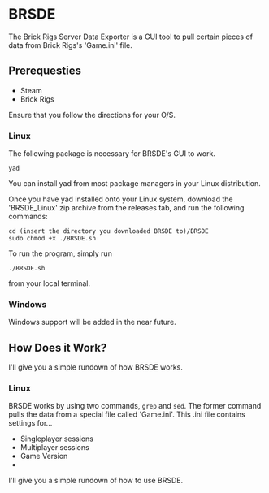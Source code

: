 # BRSDE

The Brick Rigs Server Data Exporter is a GUI tool to pull certain pieces of data from Brick Rigs's 'Game.ini' file. 

## Prerequesties

* Steam
* Brick Rigs

Ensure that you follow the directions for your O/S.

### Linux

The following package is necessary for BRSDE's GUI to work.
```
yad
```
You can install yad from most package managers in your Linux distribution.

Once you have yad installed onto your Linux system, download the 'BRSDE_Linux' zip archive from the releases tab, and run the following commands:
```
cd (insert the directory you downloaded BRSDE to)/BRSDE
sudo chmod +x ./BRSDE.sh
```
To run the program, simply run
```
./BRSDE.sh
```
from your local terminal.

### Windows
Windows support will be added in the near future.

## How Does it Work?

I'll give you a simple rundown of how BRSDE works.

### Linux

BRSDE works by using two commands, ```grep``` and ```sed```. The former command pulls the data from a special file called 'Game.ini'. This .ini file contains settings for...

* Singleplayer sessions
* Multiplayer sessions
* Game Version
* 

I'll give you a simple rundown of how to use BRSDE.
